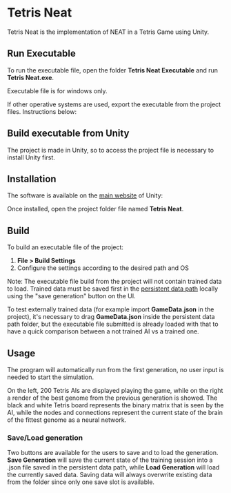 # Tetris Neat

Tetris Neat is the implementation of NEAT in a Tetris Game using Unity.

## Run Executable
To run the executable file, open the folder **Tetris Neat Executable** and run **Tetris Neat.exe**.

Executable file is for windows only.

If other operative systems are used, export the executable from the project files.
Instructions below:

## Build executable from Unity
The project is made in Unity, so to access the project file is necessary to install Unity first.


## Installation
The software is available on the [main website](https://unity3d.com/get-unity/download) of Unity: 

Once installed, open the project folder file named **Tetris Neat**.

## Build
To build an executable file of the project:
1. **File > Build Settings**
2. Configure the settings according to the desired path and OS


Note: The executable file build from the project will not contain trained data to load.
Trained data must be saved first in the [persistent data path](https://docs.unity3d.com/ScriptReference/Application-persistentDataPath.html) locally using the "save generation" button on the UI.

To test externally trained data (for example import **GameData.json** in the project), it's necessary to drag **GameData.json** inside the persistent data path folder, but the executable file submitted is already loaded with that to have a quick comparison between a not trained AI vs a trained one.

## Usage
The program will automatically run from the first generation, no user input is needed to start the simulation.

On the left, 200 Tetris AIs are displayed playing the game, while on the right a render of the best genome from the previous generation is showed.
The black and white Tetris board represents the binary matrix that is seen by the AI, while the nodes and connections represent the current state of the brain of the fittest genome as a neural network.
### Save/Load generation

Two buttons are available for the users to save and to load the generation. 
**Save Generation** will save the current state of the training session into a .json file saved in the persistent data path, while **Load Generation** will load the currently saved data. Saving data will always overwrite existing data from the folder since only one save slot is available.


